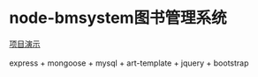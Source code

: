 # node-bmsystem图书管理系统
[项目演示](https://m-m-monica.github.io/2020/06/25/node-bmsystem/)<br><br>
express + mongoose + mysql + art-template + jquery + bootstrap
